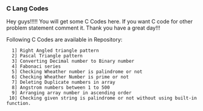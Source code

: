 ### C Lang Codes
Hey guys!!!!!
  You will get some C Codes here. If you want C code for other problem statement comment it.
  Thank you have a great day!!!
  
Following C Codes are available in Repository:
      
      1] Right Angled triangle pattern
      2] Pascal Triangle pattern
      3] Converting Decimal number to Binary number
      4] Fabonaci series
      5] Checking Wheather number is palindrome or not
      6] Checking Wheather Number is prime or not
      7] Deleting Duplicate numbers in array
      8] Angstrom numbers between 1 to 500
      9] Arranging array number in ascending order
     10] Checking given string is palindrome or not without using built-in function.
